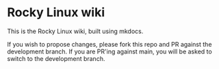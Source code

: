 Rocky Linux wiki
================

This is the Rocky Linux wiki, built using mkdocs.

If you wish to propose changes, please fork this repo and PR against the
development branch. If you are PR'ing against main, you will be asked to
switch to the development branch.

